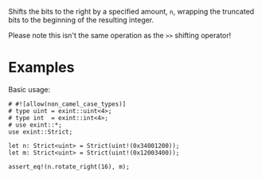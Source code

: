 Shifts the bits to the right by a specified amount, `n`,
wrapping the truncated bits to the beginning of the resulting integer.

Please note this isn't the same operation as the `>>` shifting operator!

# Examples

Basic usage:

```
# #![allow(non_camel_case_types)]
# type uint = exint::uint<4>;
# type int  = exint::int<4>;
# use exint::*;
use exint::Strict;

let n: Strict<uint> = Strict(uint!(0x34001200));
let m: Strict<uint> = Strict(uint!(0x12003400));

assert_eq!(n.rotate_right(16), m);
```
